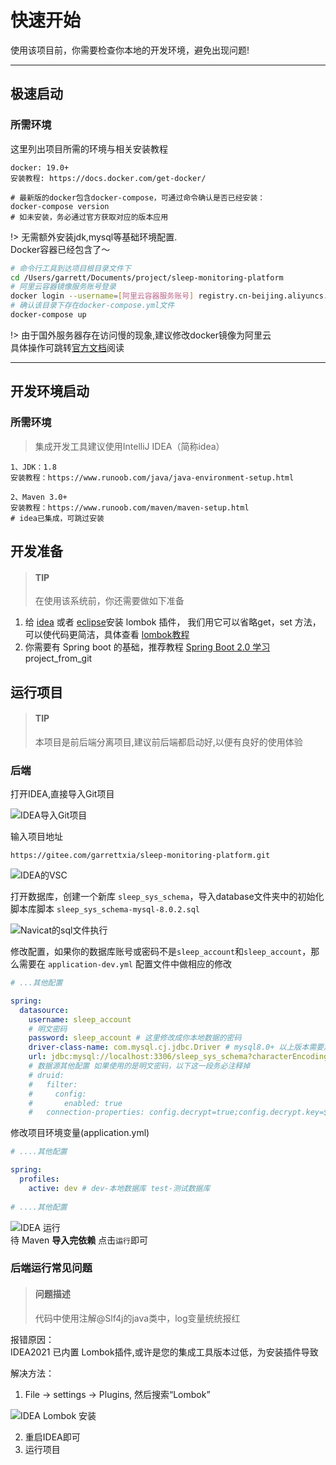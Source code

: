 # 快速开始

使用该项目前，你需要检查你本地的开发环境，避免出现问题!

----------

## 极速启动
### 所需环境
这里列出项目所需的环境与相关安装教程
```
docker: 19.0+
安装教程: https://docs.docker.com/get-docker/

# 最新版的docker包含docker-compose，可通过命令确认是否已经安装：
docker-compose version
# 如未安装，务必通过官方获取对应的版本应用
```

!> 无需额外安装jdk,mysql等基础环境配置.  
Docker容器已经包含了～

```bash
# 命令行工具到达项目根目录文件下
cd /Users/garrett/Documents/project/sleep-monitoring-platform
# 阿里云容器镜像服务账号登录
docker login --username=[阿里云容器服务账号] registry.cn-beijing.aliyuncs.com
# 确认该目录下存在docker-compose.yml文件
docker-compose up
```

!> 由于国外服务器存在访问慢的现象,建议修改docker镜像为阿里云   
具体操作可跳转[官方文档](https://help.aliyun.com/document_detail/60750.html)阅读

------

## 开发环境启动
### 所需环境
> 集成开发工具建议使用IntelliJ IDEA（简称idea）

```
1、JDK：1.8
安装教程：https://www.runoob.com/java/java-environment-setup.html

2、Maven 3.0+  
安装教程：https://www.runoob.com/maven/maven-setup.html
# idea已集成，可跳过安装
```

## 开发准备
> #### TIP
>
> 在使用该系统前，你还需要做如下准备

1. 给 [idea](https://blog.csdn.net/wochunyang/article/details/81736354)
或者 [eclipse](https://blog.csdn.net/magi1201/article/details/85995987)安装 lombok 插件，
我们用它可以省略get，set 方法，可以使代码更简洁，具体查看 [lombok教程](https://yuanrengu.com/2020/baec5dff.html)
2. 你需要有 Spring boot 的基础，推荐教程 [Spring Boot 2.0 学习](https://github.com/ityouknow/spring-boot-examples)
project_from_git

## 运行项目
> #### TIP
> 
> 本项目是前后端分离项目,建议前后端都启动好,以便有良好的使用体验

### 后端

打开IDEA,直接导入Git项目

![IDEA导入Git项目](http://sleepclound.ltd:9000/docs/quick_start/perject_from_git.png)

输入项目地址

```
https://gitee.com/garrettxia/sleep-monitoring-platform.git
```
![IDEA的VSC](http://sleepclound.ltd:9000/docs/quick_start/idea_vsc.jpg)

打开数据库，创建一个新库 `sleep_sys_schema`，导入database文件夹中的初始化脚本库脚本 `sleep_sys_schema-mysql-8.0.2.sql`

![Navicat的sql文件执行](http://sleepclound.ltd:9000/docs/quick_start/navicat_sql.png)

修改配置，如果你的数据库账号或密码不是`sleep_account`和`sleep_account`，那么需要在 `application-dev.yml` 配置文件中做相应的修改
```yaml
# ...其他配置

spring:
  datasource:
    username: sleep_account
	# 明文密码
    password: sleep_account # 这里修改成你本地数据的密码
    driver-class-name: com.mysql.cj.jdbc.Driver # mysql8.0+ 以上版本需要加 cj,否则 com.mysql.jdbc.Driver即可
    url: jdbc:mysql://localhost:3306/sleep_sys_schema?characterEncoding=UTF-8&useSSL=false&serverTimezone=UTC
    # 数据源其他配置 如果使用的是明文密码，以下这一段务必注释掉
    # druid:
    #   filter:
    #     config:
    #       enabled: true
    #   connection-properties: config.decrypt=true;config.decrypt.key=${public-key};druid.stat.mergeSql=true;druid.stat.slowSqlMillis=5000
```

修改项目环境变量(application.yml)
```yaml
# ....其他配置

spring:
  profiles:
    active: dev # dev-本地数据库 test-测试数据库
    
# ....其他配置
```

![IDEA 运行](http://sleepclound.ltd:9000/docs/quick_start/idea_run.png)  
待 Maven **导入完依赖** 点击`运行`即可

### 后端运行常见问题

> #### 问题描述  
> 代码中使用注解@Slf4j的java类中，log变量统统报红

报错原因：   
IDEA2021 已内置 Lombok插件,或许是您的集成工具版本过低，为安装插件导致

解决方法：
1. File → settings → Plugins, 然后搜索“Lombok”

![IDEA Lombok 安装](http://sleepclound.ltd:9000/docs/quick_start/idea_lombok_install.png)

2. 重启IDEA即可
3. 运行项目